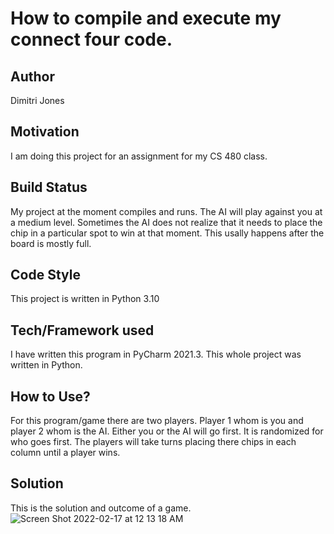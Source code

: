 # How to compile and execute my connect four code.

## Author
Dimitri Jones

## Motivation
I am doing this project for an assignment for my CS 480 class.

## Build Status
My project at the moment compiles and runs. The AI will play against you at a medium level. Sometimes the AI does not realize that it needs to place the chip in a particular spot to win at that moment. This usally happens after the board is mostly full.

## Code Style
This project is written in Python 3.10

## Tech/Framework used
I have written this program in PyCharm 2021.3. This whole project was written in Python.

## How to Use?
For this program/game there are two players. Player 1 whom is you and player 2 whom is the AI. Either you or the AI will go first. It is randomized for who goes first. The players will take turns placing there chips in each column until a player wins.

## Solution
This is the solution and outcome of a game.
![Screen Shot 2022-02-17 at 12 13 18 AM](https://user-images.githubusercontent.com/72675281/154410078-11534267-79c4-4a3f-9ff6-611dfc777951.png)
